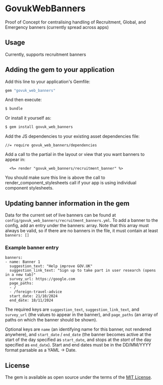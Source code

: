 # GovukWebBanners
Proof of Concept for centralising handling of Recruitment, Global, and Emergency banners (currently spread across apps)

## Usage
Currently, supports recruitment banners

## Adding the gem to your application
Add this line to your application's Gemfile:

```ruby
gem "govuk_web_banners"
```

And then execute:
```bash
$ bundle
```

Or install it yourself as:
```bash
$ gem install govuk_web_banners
```

Add the JS dependencies to your existing asset dependencies file:

```
//= require govuk_web_banners/dependencies
```

Add a call to the partial in the layout or view that you want banners to appear in:

```
  <%= render "govuk_web_banners/recruitment_banner" %>
```

You should make sure this line is above the call to render_component_stylesheets call if your
app is using individual component stylesheets.

## Updating banner information in the gem

Data for the current set of live banners can be found at `config/govuk_web_banners/recruitment_banners.yml`. To
add a banner to the config, add an entry under the banners: array. Note that this array must always be valid,
so if there are no banners in the file, it must contain at least `banners: []`

### Example banner entry

```
banners:
- name: Banner 1
  suggestion_text: "Help improve GOV.UK"
  suggestion_link_text: "Sign up to take part in user research (opens in a new tab)"
  survey_url: https://google.com
  page_paths:
  - /
  - /foreign-travel-advice
  start_date: 21/10/2024
  end_date: 18/11/2024
```

The required keys are `suggestion_text`, `suggestion_link_text`, and `survey_url` (the values to appear in the
banner), and `page_paths` (an array of paths on which the banner should be shown).

Optional keys are `name` (an identifying name for this banner, not rendered anywhere), and `start_date` / `end_date`
(the banner becomes active at the start of the day specified as `start_date`, and stops at the *start* of the day
specified as `end_date`). Start and end dates must be in the DD/MM/YYYY format parsable as a YAML -> Date.


## License
The gem is available as open source under the terms of the [MIT License](https://opensource.org/licenses/MIT).
